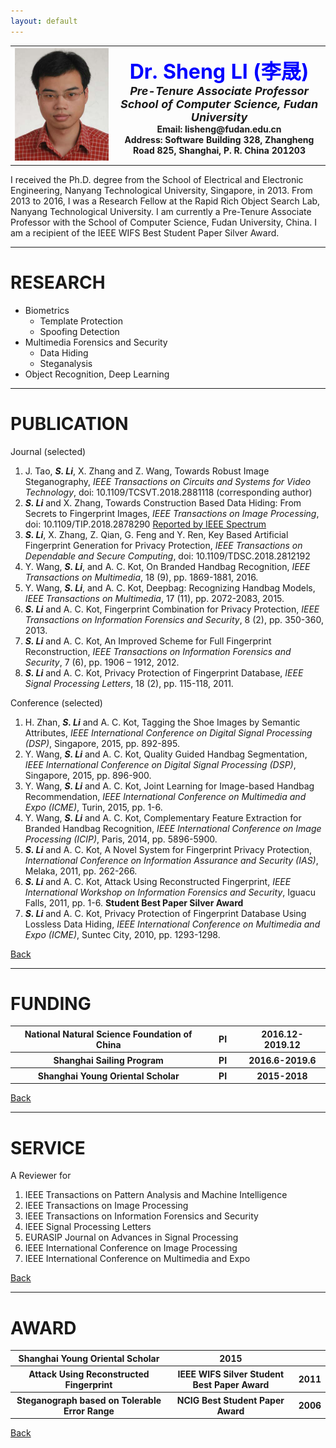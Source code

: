 ```yaml
---
layout: default
---
```


<table border="0" cellspacing="0" cellpadding="0">
  <tr>
    <th width="150">
<img src="/assets/images/Sheng_Li_Photo.png" width="150" height="180" /></th>
  <th> <font size="6" color="Blue">  Dr. Sheng LI (李晟) </font><br/>  <font size="4.5"> <i>Pre-Tenure Associate Professor</i> <br/><i>School of Computer Science, Fudan University</i></font><br/>Email: lisheng@fudan.edu.cn <br/> Address: Software Building 328, Zhangheng Road 825, Shanghai, P. R. China 201203</th>
  </tr>
</table>


I received the Ph.D. degree from the School of Electrical and Electronic Engineering, Nanyang Technological University, Singapore, in 2013. From 2013 to 2016, I was a Research Fellow at the Rapid Rich Object Search Lab, Nanyang Technological University. I am currently a Pre-Tenure Associate Professor with the School of Computer Science, Fudan University, China. I am a recipient of the IEEE WIFS Best Student Paper Silver Award.

* * *
# RESEARCH
- Biometrics
  - Template Protection
  - Spoofing Detection
- Multimedia Forensics and Security
  - Data Hiding
  - Steganalysis
- Object Recognition, Deep Learning


* * *

# PUBLICATION

Journal (selected)

1.	J. Tao, _**S. Li**_, X. Zhang and Z. Wang, Towards Robust Image Steganography, _IEEE Transactions on Circuits and Systems for Video Technology_, doi: 10.1109/TCSVT.2018.2881118 (corresponding author)
2.	_**S. Li**_ and X. Zhang, Towards Construction Based Data Hiding: From Secrets to Fingerprint Images, _IEEE Transactions on Image Processing_, doi: 10.1109/TIP.2018.2878290 [Reported by IEEE Spectrum](https://spectrum.ieee.org/tech-talk/telecom/security/how-to-encode-a-secret-message-into-a-fingerprint)
3.	_**S. Li**_, X. Zhang, Z. Qian, G. Feng and Y. Ren, Key Based Artificial Fingerprint Generation for Privacy Protection, _IEEE Transactions on Dependable and Secure Computing_, doi: 10.1109/TDSC.2018.2812192 
4.	Y. Wang, _**S. Li**_, and A. C. Kot, On Branded Handbag Recognition, _IEEE Transactions on Multimedia_, 18 (9), pp. 1869-1881, 2016.
5.	Y. Wang, _**S. Li**_, and A. C. Kot, Deepbag: Recognizing Handbag Models, _IEEE Transactions on Multimedia_, 17 (11), pp. 2072-2083, 2015.
6.	_**S. Li**_ and A. C. Kot, Fingerprint Combination for Privacy Protection, _IEEE Transactions on Information Forensics and Security_, 8 (2), pp. 350-360, 2013. 
7.	_**S. Li**_ and A. C. Kot, An Improved Scheme for Full Fingerprint Reconstruction, _IEEE Transactions on Information Forensics and Security_, 7 (6), pp. 1906 – 1912, 2012. 
8.	_**S. Li**_ and A. C. Kot, Privacy Protection of Fingerprint Database, _IEEE Signal Processing Letters_, 18 (2), pp. 115-118, 2011.

Conference (selected)

1. H. Zhan, _**S. Li**_ and A. C. Kot, Tagging the Shoe Images by Semantic Attributes, _IEEE International Conference on Digital Signal Processing (DSP)_, Singapore, 2015, pp. 892-895.
2. Y. Wang, _**S. Li**_ and A. C. Kot, Quality Guided Handbag Segmentation, _IEEE International Conference on Digital Signal Processing (DSP)_, Singapore, 2015, pp. 896-900. 
3.	Y. Wang, _**S. Li**_ and A. C. Kot, Joint Learning for Image-based Handbag Recommendation, _IEEE International Conference on Multimedia and Expo (ICME)_, Turin, 2015, pp. 1-6. 
4.	Y. Wang, _**S. Li**_ and A. C. Kot, Complementary Feature Extraction for Branded Handbag Recognition, _IEEE International Conference on Image Processing (ICIP)_, Paris, 2014, pp. 5896-5900.
5.	_**S. Li**_ and A. C. Kot, A Novel System for Fingerprint Privacy Protection, _International Conference on Information Assurance and Security (IAS)_, Melaka, 2011, pp. 262-266.
6.	_**S. Li**_ and A. C. Kot, Attack Using Reconstructed Fingerprint, _IEEE International Workshop on Information Forensics and Security_, Iguacu Falls, 2011, pp. 1-6. **Student Best Paper Silver Award**
7.	_**S. Li**_ and A. C. Kot, Privacy Protection of Fingerprint Database Using Lossless Data Hiding, _IEEE International Conference on Multimedia and Expo (ICME)_, Suntec City, 2010, pp. 1293-1298.

[Back](./index.md)

* * *
# FUNDING

<table border="0" cellspacing="0" cellpadding="0"> 
<tr> 
<th width="400">National Natural Science Foundation of China</th> 
<th width="50">PI</th> 
<th width="150">2016.12-2019.12</th> 
</tr> 
<tr> 
<th>Shanghai Sailing Program</th> 
<th>PI</th> 
<th>2016.6-2019.6</th> 
</tr> 
<tr> 
<th>Shanghai Young Oriental Scholar</th> 
<th>PI</th> 
<th>2015-2018</th> 
</tr> 
</table>

[Back](./index.md)

* * *
# SERVICE

A Reviewer for
1.	IEEE Transactions on Pattern Analysis and Machine Intelligence
2.	IEEE Transactions on Image Processing
3.	IEEE Transactions on Information Forensics and Security
4.	IEEE Signal Processing Letters
5.	EURASIP Journal on Advances in Signal Processing
6.	IEEE International Conference on Image Processing
7.	IEEE International Conference on Multimedia and Expo

[Back](./index.md)

* * *

# AWARD


<table border="0" cellspacing="0" cellpadding="0"> 
<tr> 
<th width="400">Shanghai Young Oriental Scholar</th> 
<th width="350">2015</th> 
<th width="20"></th> 
</tr> 
<tr> 
<th>Attack Using Reconstructed Fingerprint</th> 
<th>IEEE WIFS Silver Student Best Paper Award</th> 
<th>2011</th> 
</tr> 
<tr> 
<th>Steganograph based on Tolerable Error Range</th> 
<th>NCIG Best Student Paper Award</th> 
<th>2006</th> 
</tr> 
</table>


[Back](./index.md)



